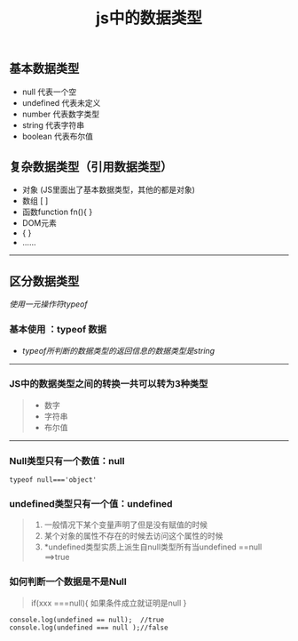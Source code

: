 ﻿---
title: js中的数据类型
data: 2017-2-06
tags: [js]
categories: js基础
---

## 基本数据类型

 - null 代表一个空
 - undefined 代表未定义
 - number 代表数字类型
 - string 代表字符串
 - boolean 代表布尔值

## 复杂数据类型（引用数据类型）

 - 对象 (JS里面出了基本数据类型，其他的都是对象)
 - 数组 [ ]
 - 函数function fn(){ }
 - DOM元素
 - { }
 - ......
 


----------


## 区分数据类型

*使用一元操作符typeof*

### 基本使用 ：typeof 数据

 - *typeof所判断的数据类型的返回信息的数据类型是string*
 

----------


### JS中的数据类型之间的转换一共可以转为3种类型

>  - 数字
>  - 字符串
>  - 布尔值


----------
### Null类型只有一个数值：null

    typeof null==='object'

### undefined类型只有一个值：undefined

>  1. 一般情况下某个变量声明了但是没有赋值的时候
>  2. 某个对象的属性不存在的时候去访问这个属性的时候
>  3. *undefined类型实质上派生自null类型所有当undefined ==null ==>true


### 如何判断一个数据是不是Null

>if(xxx ===null){
    如果条件成立就证明是null
    }
    
    console.log(undefined == null);  //true
    console.log(undefined === null );//false

    

